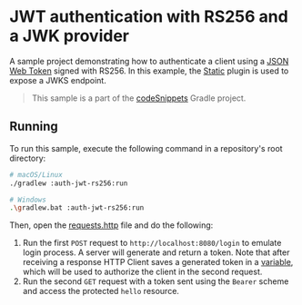 # JWT authentication with RS256 and a JWK provider
A sample project demonstrating how to authenticate a client using a [JSON Web Token](https://ktor.io/docs/jwt.html) signed with RS256. In this example, the [Static](https://ktor.io/docs/serving-static-content.html) plugin is used to expose a JWKS endpoint.

> This sample is a part of the [codeSnippets](../../README.md) Gradle project.

## Running
To run this sample, execute the following command in a repository's root directory:
```bash
# macOS/Linux
./gradlew :auth-jwt-rs256:run

# Windows
.\gradlew.bat :auth-jwt-rs256:run
```

Then, open the [requests.http](requests.http) file and do the following:
1. Run the first `POST` request to `http://localhost:8080/login` to emulate login process. A server will generate and return a token. Note that after receiving a response HTTP Client saves a generated token in a [variable](https://www.jetbrains.com/help/idea/http-response-handling-examples.html#script-var-example), which will be used to authorize the client in the second request.
2. Run the second `GET` request with a token sent using the `Bearer` scheme and access the protected `hello` resource.
